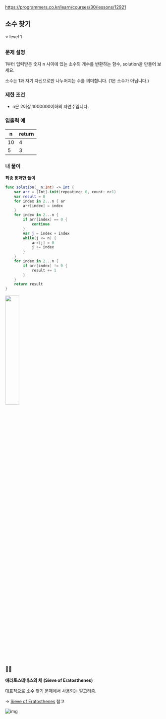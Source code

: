https://programmers.co.kr/learn/courses/30/lessons/12921



## 소수 찾기

⭐️ level 1

### 문제 설명

1부터 입력받은 숫자 n 사이에 있는 소수의 개수를 반환하는 함수, solution을 만들어 보세요.

소수는 1과 자기 자신으로만 나누어지는 수를 의미합니다.
(1은 소수가 아닙니다.)

### 제한 조건

- n은 2이상 1000000이하의 자연수입니다.

### 입출력 예

| n | return     |
| ----- | ------ |
| 10 | 4 |
| 5 | 3 |


### 내 풀이

**최종 통과한 풀이**

```swift
func solution(_ n:Int) -> Int { 
    var arr = [Int].init(repeating: 0, count: n+1) 
    var result = 0 
    for index in 2...n { ar
        arr[index] = index 
    } 
    for index in 2...n { 
        if arr[index] == 0 {
            continue 
        } 
        var j = index + index 
        while(j <= n) { 
            arr[j] = 0 
            j += index 
        } 
    } 
    for index in 2...n { 
        if arr[index] != 0 { 
            result += 1 
        } 
    } 
    return result 
}
```

<img src= "https://user-images.githubusercontent.com/52783516/113567512-b8138c80-9649-11eb-9701-63deeb7b6779.png" width ="30%;" />

### ✍🏻

**에라토스테네스의 체** **(Sieve of Eratosthenes)**

대표적으로 소수 찾기 문제에서 사용되는 알고리즘.

-> [Sieve of Eratosthenes](https://github.com/dev-Lena/algorithm/blob/master/Theory/Algorithm/SieveOfEratosthenes.md) 참고

![img](https://blog.kakaocdn.net/dn/bXb6e3/btqETKYqdZ5/CFIQ7uB15911EA28B9LstK/img.gif)
